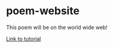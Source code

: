 # poem-website
This poem will be on the world wide web!


[Link to tutorial](https://youtu.be/bFVtrlyH-kc "Link to Tutorial")

